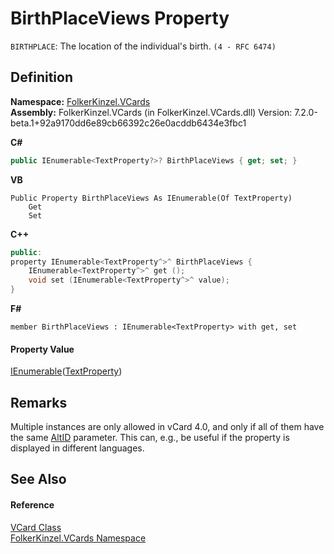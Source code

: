 # BirthPlaceViews Property


`BIRTHPLACE`: The location of the individual's birth. `(4 - RFC 6474)`



## Definition
**Namespace:** <a href="67dce261-ab8f-dd0a-4c0c-bc2633c1719e.md">FolkerKinzel.VCards</a>  
**Assembly:** FolkerKinzel.VCards (in FolkerKinzel.VCards.dll) Version: 7.2.0-beta.1+92a9170dd6e89cb66392c26e0acddb6434e3fbc1

**C#**
``` C#
public IEnumerable<TextProperty?>? BirthPlaceViews { get; set; }
```
**VB**
``` VB
Public Property BirthPlaceViews As IEnumerable(Of TextProperty)
	Get
	Set
```
**C++**
``` C++
public:
property IEnumerable<TextProperty^>^ BirthPlaceViews {
	IEnumerable<TextProperty^>^ get ();
	void set (IEnumerable<TextProperty^>^ value);
}
```
**F#**
``` F#
member BirthPlaceViews : IEnumerable<TextProperty> with get, set
```



#### Property Value
<a href="https://learn.microsoft.com/dotnet/api/system.collections.generic.ienumerable-1" target="_blank" rel="noopener noreferrer">IEnumerable</a>(<a href="27f474f1-d496-3582-a707-2518da27485f.md">TextProperty</a>)

## Remarks
Multiple instances are only allowed in vCard 4.0, and only if all of them have the same <a href="40377196-c678-e230-67d6-b8b64ec87c55.md">AltID</a> parameter. This can, e.g., be useful if the property is displayed in different languages.

## See Also


#### Reference
<a href="23413828-9a4a-2851-b88b-84d0afcb0031.md">VCard Class</a>  
<a href="67dce261-ab8f-dd0a-4c0c-bc2633c1719e.md">FolkerKinzel.VCards Namespace</a>  
